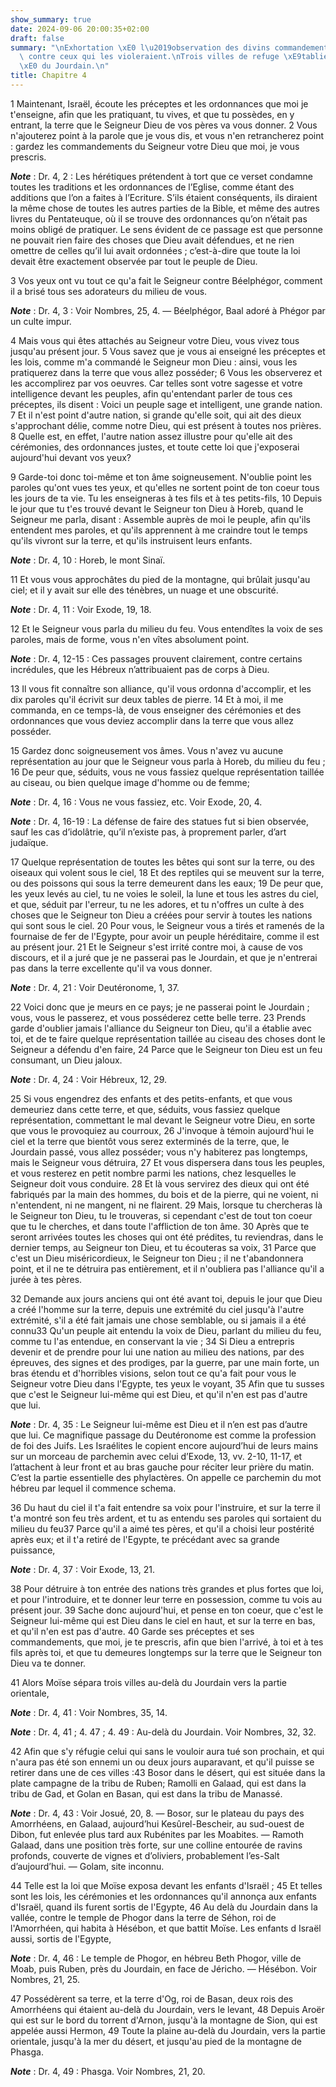 ```yaml
---
show_summary: true
date: 2024-09-06 20:00:35+02:00
draft: false
summary: "\nExhortation \xE0 l\u2019observation des divins commandements.\nMenaces\
  \ contre ceux qui les violeraient.\nTrois villes de refuge \xE9tablies en de\xE7\
  \xE0 du Jourdain.\n"
title: Chapitre 4
---
```





1 Maintenant, Israël, écoute les préceptes et les ordonnances que moi je t'enseigne, afin que les pratiquant, tu vives, et que tu possèdes, en y entrant, la terre que le Seigneur Dieu de vos pères va vous donner. 2 Vous n'ajouterez point à la parole que je vous dis, et vous n'en retrancherez point : gardez les commandements du Seigneur votre Dieu que moi, je vous prescris.

***Note*** :  Dr. 4, 2 : Les hérétiques prétendent à tort que ce verset condamne toutes les traditions et les ordonnances de l’Eglise, comme étant des additions que l’on a faites à l’Ecriture. S’ils étaient conséquents, ils diraient la même chose de toutes les autres parties de la Bible, et même des autres livres du Pentateuque, où il se trouve des ordonnances qu’on n’était pas moins obligé de pratiquer. Le sens évident de ce passage est que personne ne pouvait rien faire des choses que Dieu avait défendues, et ne rien omettre de celles qu’il lui avait ordonnées ; c’est-à-dire que toute la loi devait être exactement observée par tout le peuple de Dieu.


3 Vos yeux ont vu tout ce qu'a fait le Seigneur contre Béelphégor, comment il a brisé tous ses adorateurs du milieu de vous.

***Note*** :  Dr. 4, 3 : Voir Nombres, 25, 4. ― Béelphégor, Baal adoré à Phégor par un culte impur.

4 Mais vous qui êtes attachés au Seigneur votre Dieu, vous vivez tous jusqu'au présent jour. 5 Vous savez que je vous ai enseigné les préceptes et les lois, comme m'a commandé le Seigneur mon Dieu : ainsi, vous les pratiquerez dans la terre que vous allez posséder; 6 Vous les observerez et les accomplirez par vos oeuvres. Car telles sont votre sagesse et votre intelligence devant les peuples, afin qu'entendant parler de tous ces préceptes, ils disent : Voici un peuple sage et intelligent, une grande nation. 7 Et il n'est point d'autre nation, si grande qu'elle soit, qui ait des dieux s'approchant délie, comme notre Dieu, qui est présent à toutes nos prières. 8 Quelle est, en effet, l'autre nation assez illustre pour qu'elle ait des cérémonies, des ordonnances justes, et toute cette loi que j'exposerai aujourd'hui devant vos yeux?


9 Garde-toi donc toi-même et ton âme soigneusement. N'oublie point les paroles qu'ont vues tes yeux, et qu'elles ne sortent point de ton coeur tous les jours de ta vie. Tu les enseigneras à tes fils et à tes petits-fils, 10 Depuis le jour que tu t'es trouvé devant le Seigneur ton Dieu à Horeb, quand le Seigneur me parla, disant : Assemble auprès de moi le peuple, afin qu'ils entendent mes paroles, et qu'ils apprennent à me craindre tout le temps qu'ils vivront sur la terre, et qu'ils instruisent leurs enfants.

***Note*** :  Dr. 4, 10 : Horeb, le mont Sinaï.

11 Et vous vous approchâtes du pied de la montagne, qui brûlait jusqu'au ciel; et il y avait sur elle des ténèbres, un nuage et une obscurité.

***Note*** :  Dr. 4, 11 : Voir Exode, 19, 18.

12 Et le Seigneur vous parla du milieu du feu. Vous entendîtes la voix de ses paroles, mais de forme, vous n'en vîtes absolument point.

***Note*** :  Dr. 4, 12-15 : Ces passages prouvent clairement, contre certains incrédules, que les Hébreux n’attribuaient pas de corps à Dieu.

13 Il vous fit connaître son alliance, qu'il vous ordonna d'accomplir, et les dix paroles qu'il écrivit sur deux tables de pierre. 14 Et à moi, il me commanda, en ce temps-là, de vous enseigner des cérémonies et des ordonnances que vous deviez accomplir dans la terre que vous allez posséder.


15 Gardez donc soigneusement vos âmes. Vous n'avez vu aucune représentation au jour que le Seigneur vous parla à Horeb, du milieu du feu ; 16 De peur que, séduits, vous ne vous fassiez quelque représentation taillée au ciseau, ou bien quelque image d'homme ou de femme;

***Note*** :  Dr. 4, 16 : Vous ne vous fassiez, etc. Voir Exode, 20, 4.

***Note*** :  Dr. 4, 16-19 : La défense de faire des statues fut si bien observée, sauf les cas d’idolâtrie, qu’il n’existe pas, à proprement parler, d’art judaïque.

17 Quelque représentation de toutes les bêtes qui sont sur la terre, ou des oiseaux qui volent sous le ciel, 18 Et des reptiles qui se meuvent sur la terre, ou des poissons qui sous la terre demeurent dans les eaux; 19 De peur que, les yeux levés au ciel, tu ne voies le soleil, la lune et tous les astres du ciel, et que, séduit par l'erreur, tu ne les adores, et tu n'offres un culte à des choses que le Seigneur ton Dieu a créées pour servir à toutes les nations qui sont sous le ciel. 20 Pour vous, le Seigneur vous a tirés et ramenés de la fournaise de fer de l'Egypte, pour avoir un peuple héréditaire, comme il est au présent jour. 21 Et le Seigneur s'est irrité contre moi, à cause de vos discours, et il a juré que je ne passerai pas le Jourdain, et que je n'entrerai pas dans la terre excellente qu'il va vous donner.

***Note*** :  Dr. 4, 21 : Voir Deutéronome, 1, 37.

22 Voici donc que je meurs en ce pays; je ne passerai point le Jourdain ; vous, vous le passerez, et vous posséderez cette belle terre. 23 Prends garde d'oublier jamais l'alliance du Seigneur ton Dieu, qu'il a établie avec toi, et de te faire quelque représentation taillée au ciseau des choses dont le Seigneur a défendu d'en faire, 24 Parce que le Seigneur ton Dieu est un feu consumant, un Dieu jaloux.

***Note*** :  Dr. 4, 24 : Voir Hébreux, 12, 29.


25 Si vous engendrez des enfants et des petits-enfants, et que vous demeuriez dans cette terre, et que, séduits, vous fassiez quelque représentation, commettant le mal devant le Seigneur votre Dieu, en sorte que vous le provoquiez au courroux, 26 J'invoque à témoin aujourd'hui le ciel et la terre que bientôt vous serez exterminés de la terre, que, le Jourdain passé, vous allez posséder; vous n'y habiterez pas longtemps, mais le Seigneur vous détruira, 27 Et vous dispersera dans tous les peuples, et vous resterez en petit nombre parmi les nations, chez lesquelles le Seigneur doit vous conduire. 28 Et là vous servirez des dieux qui ont été fabriqués par la main des hommes, du bois et de la pierre, qui ne voient, ni n'entendent, ni ne mangent, ni ne flairent. 29 Mais, lorsque tu chercheras là le Seigneur ton Dieu, tu le trouveras, si cependant c'est de tout ton coeur que tu le cherches, et dans toute l'affliction de ton âme. 30 Après que te seront arrivées toutes les choses qui ont été prédites, tu reviendras, dans
le dernier temps, au Seigneur ton Dieu, et tu écouteras sa voix, 31 Parce que c'est un Dieu miséricordieux, le Seigneur ton Dieu ; il ne t'abandonnera point, et il ne te détruira pas entièrement, et il n'oubliera pas l'alliance qu'il a jurée à tes pères.


32 Demande aux jours anciens qui ont été avant toi, depuis le jour que Dieu a créé l'homme sur la terre, depuis une extrémité du ciel jusqu'à l'autre extrémité, s'il a été fait jamais une chose semblable, ou si jamais il a été connu33 Qu'un peuple ait entendu la voix de Dieu, parlant du milieu du feu, comme tu l'as entendue, en conservant la vie ; 34 Si Dieu a entrepris devenir et de prendre pour lui une nation au milieu des nations, par des épreuves, des signes et des prodiges, par la guerre, par une main forte, un bras étendu et d'horribles visions, selon tout ce qu'a fait pour vous le Seigneur votre Dieu dans l'Egypte, tes yeux le voyant, 35 Afin que tu susses que c'est le Seigneur lui-même qui est Dieu, et qu'il n'en est pas d'autre que lui.

***Note*** :  Dr. 4, 35 : Le Seigneur lui-même est Dieu et il n’en est pas d’autre que lui. Ce magnifique passage du Deutéronome est comme la profession de foi des Juifs. Les Israélites le copient encore aujourd’hui de leurs mains sur un morceau de parchemin avec celui d’Exode, 13, vv. 2-10, 11-17, et l’attachent à leur front et au bras gauche pour réciter leur prière du matin. C’est la partie essentielle des phylactères. On appelle ce parchemin du mot hébreu par lequel il commence schema.

36 Du haut du ciel il t'a fait entendre sa voix pour l'instruire, et sur la terre il t'a montré son feu très ardent, et tu as entendu ses paroles qui sortaient du milieu du feu37 Parce qu'il a aimé tes pères, et qu'il a choisi leur postérité après eux; et il t'a retiré de l'Egypte, te précédant avec sa grande puissance,

***Note*** :  Dr. 4, 37 : Voir Exode, 13, 21.

38 Pour détruire à ton entrée des nations très grandes et plus fortes que loi, et pour l'introduire, et te donner leur terre en possession, comme tu vois au présent jour. 39 Sache donc aujourd'hui, et pense en ton coeur, que c'est le Seigneur lui-même qui est Dieu dans le ciel en haut, et sur la terre en bas, et qu'il n'en est pas d'autre. 40 Garde ses préceptes et ses commandements, que moi, je te prescris, afin que bien l'arrivé, à toi et à tes fils après toi, et que tu demeures longtemps sur la terre que le Seigneur ton Dieu va te donner.


41 Alors Moïse sépara trois villes au-delà du Jourdain vers la partie orientale,

***Note*** :  Dr. 4, 41 : Voir Nombres, 35, 14.

***Note*** :  Dr. 4, 41 ; 4. 47 ; 4. 49 : Au-delà du Jourdain. Voir Nombres, 32, 32.

42 Afin que s'y réfugie celui qui sans le vouloir aura tué son prochain, et qui n'aura pas été son ennemi un ou deux jours auparavant, et qu'il puisse se retirer dans une de ces villes :43 Bosor dans le désert, qui est située dans la plate campagne de la tribu de Ruben; Ramolli en Galaad, qui est dans la tribu de Gad, et Golan en Basan, qui est dans la tribu de Manassé.

***Note*** :  Dr. 4, 43 : Voir Josué, 20, 8. ― Bosor, sur le plateau du pays des Amorrhéens, en Galaad, aujourd’hui Kesûrel-Bescheir, au sud-ouest de Dibon, fut enlevée plus tard aux Rubénites par les Moabites. ― Ramoth Galaad, dans une position très forte, sur une colline entourée de ravins profonds, couverte de vignes et d’oliviers, probablement l’es-Salt d’aujourd’hui. ― Golam, site inconnu.


44 Telle est la loi que Moïse exposa devant les enfants d'Israël ; 45 Et telles sont les lois, les cérémonies et les ordonnances qu'il annonça aux enfants d'Israël, quand ils furent sortis de l'Egypte, 46 Au delà du Jourdain dans la vallée, contre le temple de Phogor dans la terre de Séhon, roi de l'Amorrhéen, qui habita à Hésébon, et que battit Moïse. Les enfants d Israël aussi, sortis de l'Egypte,

***Note*** :  Dr. 4, 46 : Le temple de Phogor, en hébreu Beth Phogor, ville de Moab, puis Ruben, près du Jourdain, en face de Jéricho. ― Hésébon. Voir Nombres, 21, 25.

47 Possédèrent sa terre, et la terre d'Og, roi de Basan, deux rois des Amorrhéens qui étaient au-delà du Jourdain, vers le levant, 48 Depuis Aroër qui est sur le bord du torrent d'Arnon, jusqu'à la montagne de Sion, qui est appelée aussi Hermon, 49 Toute la plaine au-delà du Jourdain, vers la partie orientale, jusqu'à la mer du désert, et jusqu'au pied de la montagne de Phasga.

***Note*** :  Dr. 4, 49 : Phasga. Voir Nombres, 21, 20.

